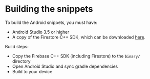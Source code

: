# Building the snippets

To build the Android snippets, you must have:
- Android Studio 3.5 or higher
- A copy of the Firestore C++ SDK, which can be downloaded [here](https://firebase.google.com/download/cpp).

Build steps:
- Copy the Firebase C++ SDK (including Firestore) to the `binary/` directory
- Open Android Studio and sync gradle dependencies
- Build to your device
